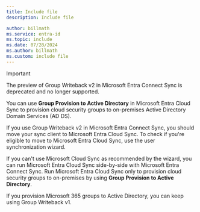 ```yaml
---
title: Include file
description: Include file

author: billmath
ms.service: entra-id
ms.topic: include
ms.date: 07/28/2024
ms.author: billmath
ms.custom: include file
---
```



>[!IMPORTANT]
>The preview of Group Writeback v2 in Microsoft Entra Connect Sync is deprecated and no longer supported.
> 
>You can use **Group Provision to Active Directory** in Microsoft Entra Cloud Sync to provision cloud security groups to on-premises Active Directory Domain Services (AD DS).
> 
>If you use Group Writeback v2 in Microsoft Entra Connect Sync, you should move your sync client to Microsoft Entra Cloud Sync. To check if you're eligible to move to Microsoft Entra Cloud Sync, use the user synchronization wizard.
> 
>If you can't use Microsoft Cloud Sync as recommended by the wizard, you can run Microsoft Entra Cloud Sync side-by-side with Microsoft Entra Connect Sync. Run Microsoft Entra Cloud Sync only to provision cloud security groups to on-premises by using **Group Provision to Active Directory**.
> 
>If you provision Microsoft 365 groups to Active Directory, you can keep using Group Writeback v1.